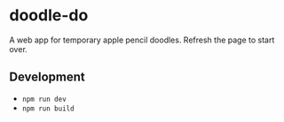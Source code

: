 # doodle-do

A web app for temporary apple pencil doodles. Refresh the page to start over. 

## Development

- `npm run dev`
- `npm run build`